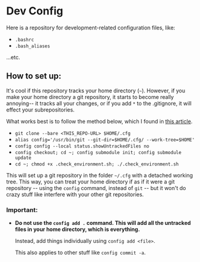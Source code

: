 # Dev Config

Here is a repository for development-related configuration files, like:

* `.bashrc`
* `.bash_aliases`

...etc.

## How to set up:

It's cool if this repository tracks your home directory (`~`). However, if you make your home directory a git repository, it starts
to become really annoying-- it tracks all your changes, or if you add `*` to the .gitignore, it will effect your subrepositories.

What works best is to follow the method below, which I found in [this article](https://developer.atlassian.com/blog/2016/02/best-way-to-store-dotfiles-git-bare-repo/).

* `git clone --bare <THIS_REPO-URL> $HOME/.cfg`
* `alias config='/usr/bin/git --git-dir=$HOME/.cfg/ --work-tree=$HOME'`
* `config config --local status.showUntrackedFiles no`
* `config checkout; cd ~; config submodule init; config submodule update`
* `cd ~; chmod +x .check_environment.sh; ./.check_environment.sh`

This will set up a git repository in the folder `~/.cfg` with a detached working tree. This way, you can treat your home directory if as if it were a git repository
-- using the `config` command, instead of `git` -- but it won't do crazy stuff like interfere with your other git repositories. 

### Important:

* __Do **not** use the `config add .` command. This will add all the untracked files in your home directory, which is **everything**.__

    Instead, add things individually using `config add <file>`.

    This also applies to other stuff like `config commit -a`. 
